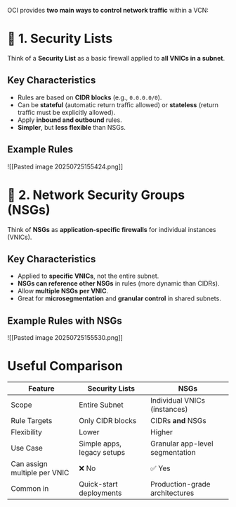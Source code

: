 OCI provides **two main ways to control network traffic** within a VCN:
# 🔐 **1. Security Lists**
Think of a **Security List** as a basic firewall applied to **all VNICs in a subnet**.
##  **Key Characteristics**
- Rules are based on **CIDR blocks** (e.g., `0.0.0.0/0`). 
- Can be **stateful** (automatic return traffic allowed) or **stateless** (return traffic must be explicitly allowed).
- Apply **inbound and outbound** rules.
- **Simpler**, but **less flexible** than NSGs.
## **Example Rules**
![[Pasted image 20250725155424.png]]

# 🧱 **2. Network Security Groups (NSGs)**
Think of **NSGs** as **application-specific firewalls** for individual instances (VNICs).
##  **Key Characteristics**
- Applied to **specific VNICs**, not the entire subnet. 
- **NSGs can reference other NSGs** in rules (more dynamic than CIDRs).
- Allow **multiple NSGs per VNIC**.
- Great for **microsegmentation** and **granular control** in shared subnets.
## **Example Rules with NSGs**
![[Pasted image 20250725155530.png]]

# Useful Comparison

|Feature|**Security Lists**|**NSGs**|
|---|---|---|
|Scope|Entire Subnet|Individual VNICs (instances)|
|Rule Targets|Only CIDR blocks|CIDRs **and** NSGs|
|Flexibility|Lower|Higher|
|Use Case|Simple apps, legacy setups|Granular app-level segmentation|
|Can assign multiple per VNIC|❌ No|✅ Yes|
|Common in|Quick-start deployments|Production-grade architectures|